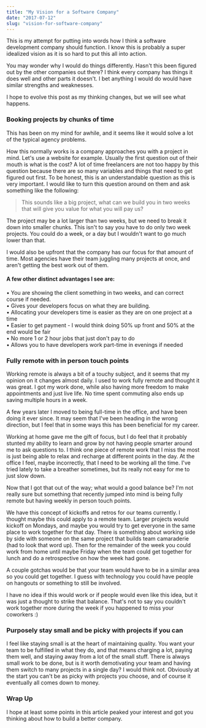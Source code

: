 ```yaml
---
title: "My Vision for a Software Company"
date: "2017-07-12"
slug: "vision-for-software-company"
---
```


This is my attempt for putting into words how I think a software development
company should function. I know this is probably a super idealized vision as it
is so hard to put this all into action.

You may wonder why I would do things differently. Hasn't this been figured out
by the other companies out there? I think every company has things it does well
and other parts it doesn't. I bet anything I would do would have similar
strengths and weaknesses.

I hope to evolve this post as my thinking changes, but we will see what happens.

### Booking projects by chunks of time

This has been on my mind for awhile, and it seems like it would solve a lot of
the typical agency problems.

How this normally works is a company approaches you with a project in mind.
Let's use a website for example. Usually the first question out of their mouth
is what is the cost? A lot of time freelancers are not too happy by this
question because there are so many variables and things that need to get figured
out first. To be honest, this is an understandable question as this is very
important. I would like to turn this question around on them and ask something
like the following:

> This sounds like a big project, what can we build you in two weeks that will
> give you value for what you will pay us?

The project may be a lot larger than two weeks, but we need to break it down
into smaller chunks. This isn't to say you have to do only two week projects.
You could do a week, or a day but I wouldn't want to go much lower than that.

I would also be upfront that the company has our focus for that amount of time.
Most agencies have their team juggling many projects at once, and aren't getting
the best work out of them.

#### A few other distinct advantages I see are:

&bull; You are showing the client something in two weeks, and can correct course
if needed.<br /> &bull; Gives your developers focus on what they are
building.<br /> &bull; Allocating your developers time is easier as they are on
one project at a time<br /> &bull; Easier to get payment - I would think doing
50% up front and 50% at the end would be fair<br /> &bull; No more 1 or 2 hour
jobs that just don't pay to do<br /> &bull; Allows you to have developers work
part-time in evenings if needed<br />

### Fully remote with in person touch points

Working remote is always a bit of a touchy subject, and it seems that my opinion
on it changes almost daily. I used to work fully remote and thought it was
great. I got my work done, while also having more freedom to make appointments
and just live life. No time spent commuting also ends up saving multiple hours
in a week.

A few years later I moved to being full-time in the office, and have been doing
it ever since. It may seem that I've been heading in the wrong direction, but I
feel that in some ways this has been beneficial for my career.

Working at home gave me the gift of focus, but I do feel that it probably
stunted my ability to learn and grow by not having people smarter around me to
ask questions to. I think one piece of remote work that I miss the most is just
being able to relax and recharge at different points in the day. At the office I
feel, maybe incorrectly, that I need to be working all the time. I've tried
lately to take a breather sometimes, but its really not easy for me to just slow
down.

Now that I got that out of the way; what would a good balance be? I'm not really
sure but something that recently jumped into mind is being fully remote but
having weekly in person touch points.

We have this concept of kickoffs and retros for our teams currently. I thought
maybe this could apply to a remote team. Larger projects would kickoff on
Mondays, and maybe you would try to get everyone in the same place to work
together for that day. There is something about working side by side with
someone on the same project that builds team camaraderie (had to look that word
up). Then for the remainder of the week you could work from home until maybe
Friday when the team could get together for lunch and do a retrospective on how
the week had gone.

A couple gotchas would be that your team would have to be in a similar area so
you could get together. I guess with technology you could have people on
hangouts or something to still be involved.

I have no idea if this would work or if people would even like this idea, but it
was just a thought to strike that balance. That's not to say you couldn't work
together more during the week if you happened to miss your coworkers :)

### Purposely stay small and be picky with projects if you can

I feel like staying small is at the heart of maintaining quality. You want your
team to be fulfilled in what they do, and that means charging a lot, paying them
well, and staying away from a lot of the small stuff. There is always small work
to be done, but is it worth demotivating your team and having them switch to
many projects in a single day? I would think not. Obviously at the start you
can't be as picky with projects you choose, and of course it eventually all
comes down to money.

### Wrap Up

I hope at least some points in this article peaked your interest and got you
thinking about how to build a better company.
